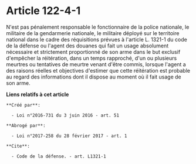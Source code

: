 # Article 122-4-1

N'est  pas pénalement responsable le fonctionnaire de la police nationale, le  militaire de la gendarmerie nationale, le
militaire déployé sur le  territoire national dans le cadre des réquisitions prévues à l'article L. 1321-1 du code de la
défense  ou l'agent des douanes qui fait un usage absolument nécessaire et  strictement proportionné de son arme dans le but
exclusif d'empêcher la  réitération, dans un temps rapproché, d'un ou plusieurs meurtres ou  tentatives de meurtre venant
d'être commis, lorsque l'agent a des  raisons réelles et objectives d'estimer que cette réitération est  probable au regard
des informations dont il dispose au moment où il fait  usage de son arme.

**Liens relatifs à cet article**

	**Créé par**:

	  - Loi n°2016-731 du 3 juin 2016 - art. 51

	**Abrogé par**:

	  - Loi n°2017-258 du 28 février 2017 - art. 1

	**Cite**:

	  - Code de la défense. - art. L1321-1
